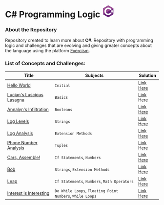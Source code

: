 # C# Programming Logic <img src="https://raw.githubusercontent.com/devicons/devicon/master/icons/csharp/csharp-original.svg" alt="csharp" width="40" height="40"/>
### About the Repository

Repository created to learn more about **C#**. Repository with programming logic and challenges that are evolving and
giving greater concepts about the language using the platform [Exercism](https://exercism.org/).

### List of Concepts and Challenges:

| Title                                                 | Subjects                       | Solution                                                        | 
|-------------------------------------------------------|--------------------------------|-----------------------------------------------------------------|
| [Hello World](hello-world)                            | `Initial`                      | [Link Here](hello-world/HelloWorld.cs)                          |
| [Lucian's Luscious Lasagna](lucians-luscious-lasagna) | `Basics`                       | [Link Here](lucians-luscious-lasagna/LuciansLusciousLasagna.cs) |
| [Annalyn's Infiltration](annalyns-infiltration)       | `Booleans`                     | [Link Here](annalyns-infiltration/AnnalynsInfiltration.cs)      |
| [Log Levels](log-levels)                              | `Strings`                      | [Link Here](log-levels/LogLevels.cs)                            |
| [Log Analysis](log-analysis)                          | `Extension Methods`            | [Link Here](log-analysis/LogAnalysis.cs)                        |
| [Phone Number Analysis](phone-number-analysis)        | `Tuples`                       | [Link Here](phone-number-analysis/PhoneNumberAnalysis.cs)       |
| [Cars, Assemble!](cars-assemble)                      | `If Statements`, `Numbers`     | [Link Here](cars-assemble/CarsAssemble.cs)                      |
| [Bob](bob)                                            | `Strings`, `Extension Methods` | [Link Here](bob/Bob.cs)                                         |
| [Leap](leap)                                          | `If Statements`, `Numbers`,  `Math Operators` | [Link Here](leap/Leap.cs)                                        |
| [Interest is Interesting](interest-is-interesting)    | `Do While Loops`, `Floating Point Numbers`,  `While Loops`  | [Link Here](interest-is-interesting/InterestIsInteresting.cs)                                        |